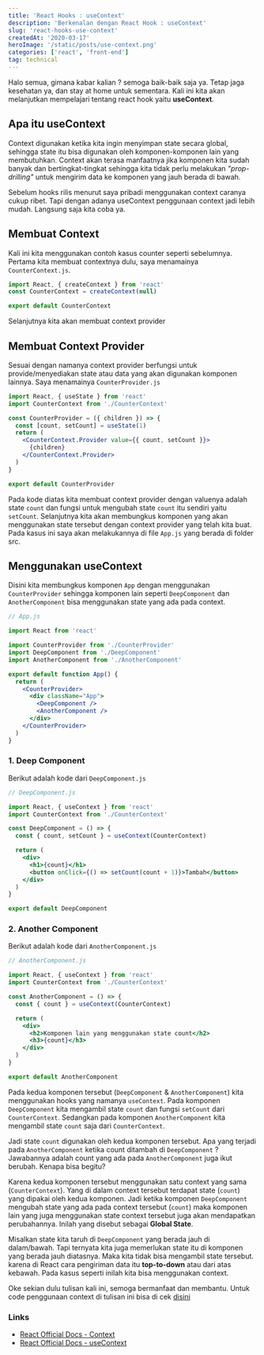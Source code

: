 ```yaml
---
title: 'React Hooks : useContext'
description: 'Berkenalan dengan React Hook : useContext'
slug: 'react-hooks-use-context'
createdAt: '2020-03-17'
heroImage: '/static/posts/use-context.png'
categories: ['react', 'front-end']
tag: technical
---
```


Halo semua, gimana kabar kalian ? semoga baik-baik saja ya. Tetap jaga kesehatan ya, dan stay at home untuk sementara. Kali ini kita akan melanjutkan mempelajari tentang react hook yaitu **useContext**.

## Apa itu useContext

Context digunakan ketika kita ingin menyimpan state secara global, sehingga state itu bisa digunakan oleh komponen-komponen lain yang membutuhkan. Context akan terasa manfaatnya jika komponen kita sudah banyak dan bertingkat-tingkat sehingga kita tidak perlu melakukan _"prop-drilling"_ untuk mengirim data ke komponen yang jauh berada di bawah.

Sebelum hooks rilis menurut saya pribadi menggunakan context caranya cukup ribet. Tapi dengan adanya useContext penggunaan context jadi lebih mudah. Langsung saja kita coba ya.

## Membuat Context

Kali ini kita menggunakan contoh kasus counter seperti sebelumnya. Pertama kita membuat contextnya dulu, saya menamainya `CounterContext.js`.

```jsx
import React, { createContext } from 'react'
const CounterContext = createContext(null)

export default CounterContext
```

Selanjutnya kita akan membuat context provider

## Membuat Context Provider

Sesuai dengan namanya context provider berfungsi untuk provide/menyediakan state atau data yang akan digunakan komponen lainnya. Saya menamainya `CounterProvider.js`

```jsx
import React, { useState } from 'react'
import CounterContext from './CounterContext'

const CounterProvider = ({ children }) => {
  const [count, setCount] = useState(1)
  return (
    <CounterContext.Provider value={{ count, setCount }}>
      {children}
    </CounterContext.Provider>
  )
}

export default CounterProvider
```

Pada kode diatas kita membuat context provider dengan valuenya adalah state `count` dan fungsi untuk mengubah state `count` itu sendiri yaitu `setCount`. Selanjutnya kita akan membungkus komponen yang akan menggunakan state tersebut dengan context provider yang telah kita buat. Pada kasus ini saya akan melakukannya di file `App.js` yang berada di folder src.

## Menggunakan useContext

Disini kita membungkus komponen `App` dengan menggunakan `CounterProvider` sehingga komponen lain seperti `DeepComponent` dan `AnotherComponent` bisa menggunakan state yang ada pada context.

```jsx
// App.js

import React from 'react'

import CounterProvider from './CounterProvider'
import DeepComponent from './DeepComponent'
import AnotherComponent from './AnotherComponent'

export default function App() {
  return (
    <CounterProvider>
      <div className="App">
        <DeepComponent />
        <AnotherComponent />
      </div>
    </CounterProvider>
  )
}
```

### 1. Deep Component

Berikut adalah kode dari `DeepComponent.js`

```jsx
// DeepComponent.js

import React, { useContext } from 'react'
import CounterContext from './CounterContext'

const DeepComponent = () => {
  const { count, setCount } = useContext(CounterContext)

  return (
    <div>
      <h1>{count}</h1>
      <button onClick={() => setCount(count + 1)}>Tambah</button>
    </div>
  )
}

export default DeepComponent
```

### 2. Another Component

Berikut adalah kode dari `AnotherComponent.js`

```jsx
// AnotherComponent.js

import React, { useContext } from 'react'
import CounterContext from './CounterContext'

const AnotherComponent = () => {
  const { count } = useContext(CounterContext)

  return (
    <div>
      <h2>Komponen lain yang menggunakan state count</h2>
      <h3>{count}</h3>
    </div>
  )
}

export default AnotherComponent
```

Pada kedua komponen tersebut (`DeepComponent` & `AnotherComponent`) kita menggunakan hooks yang namanya `useContext`. Pada komponen `DeepComponent` kita mengambil state `count` dan fungsi `setCount` dari `CounterContext`. Sedangkan pada komponen `AnotherComponent` kita mengambil state `count` saja dari `CounterContext`.

Jadi state `count` digunakan oleh kedua komponen tersebut. Apa yang terjadi pada `AnotherComponent` ketika count ditambah di `DeepComponent` ? Jawabannya adalah count yang ada pada `AnotherComponent` juga ikut berubah. Kenapa bisa begitu?

Karena kedua komponen tersebut menggunakan satu context yang sama (`CounterContext`). Yang di dalam context tersebut terdapat state (`count`) yang dipakai oleh kedua komponen. Jadi ketika komponen `DeepComponent` mengubah state yang ada pada context tersebut (`count`) maka komponen lain yang juga menggunakan state context tersebut juga akan mendapatkan perubahannya. Inilah yang disebut sebagai **Global State**.

Misalkan state kita taruh di `DeepComponent` yang berada jauh di dalam/bawah. Tapi ternyata kita juga memerlukan state itu di komponen yang berada jauh diatasnya. Maka kita tidak bisa mengambil state tersebut. karena di React cara pengiriman data itu **top-to-down** atau dari atas kebawah. Pada kasus seperti inilah kita bisa menggunakan context.

Oke sekian dulu tulisan kali ini, semoga bermanfaat dan membantu. Untuk code penggunaan context di tulisan ini bisa di cek [disini](https://codesandbox.io/s/elegant-franklin-ck9m4)

### Links

- [React Official Docs - Context](https://reactjs.org/docs/context.html)
- [React Official Docs - useContext](https://reactjs.org/docs/hooks-reference.html#usecontext)
